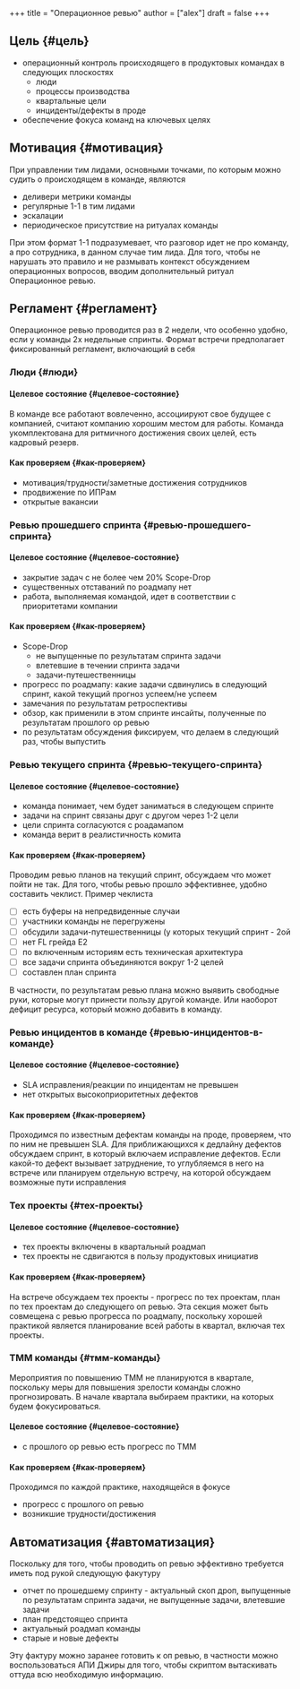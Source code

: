 +++
title = "Операционное ревью"
author = ["alex"]
draft = false
+++

## Цель {#цель}

-   операционный контроль происходящего в продуктовых командах в следующих плоскостях
    -   люди
    -   процессы производства
    -   квартальные цели
    -   инциденты/дефекты в проде
-   обеспечение фокуса команд на ключевых целях


## Мотивация {#мотивация}

При управлении тим лидами, основными точками, по которым можно судить о происходящем в команде, являются

-   деливери метрики команды
-   регулярные 1-1 в тим лидами
-   эскалации
-   периодическое присутствие на ритуалах команды

При этом формат 1-1 подразумевает, что разговор идет не про команду, а про сотрудника, в данном случае тим лида. Для того, чтобы не нарушать это правило и не размывать контекст обсуждением операционных вопросов, вводим дополнительный ритуал Операционное ревью.


## Регламент {#регламент}

Операционное ревью проводится раз в 2 недели, что особенно удобно, если у команды 2х недельные спринты. Формат встречи предполагает фиксированный регламент, включающий в себя


### Люди {#люди}


#### Целевое состояние {#целевое-состояние}

В команде все работают вовлеченно, ассоциируют свое будущее с компанией, считают компанию хорошим местом для работы. Команда укомплектована для ритмичного достижения своих целей, есть кадровый резерв.


#### Как проверяем {#как-проверяем}

-   мотивация/трудности/заметные достижения сотрудников
-   продвижение по ИПРам
-   открытые вакансии


### Ревью прошедшего спринта {#ревью-прошедшего-спринта}


#### Целевое состояние {#целевое-состояние}

-   закрытие задач с не более чем 20% Scope-Drop
-   существенных отставаний по роадмапу нет
-   работа, выполняемая командой, идет в соответствии с приоритетами компании


#### Как проверяем {#как-проверяем}

-   Scope-Drop
    -   не выпущенные по результатам спринта задачи
    -   влетевшие в течении спринта задачи
    -   задачи-путешественницы
-   прогресс по роадмапу: какие задачи сдвинулись в следующий спринт, какой текущий прогноз успеем/не успеем
-   замечания по результатам ретроспективы
-   обзор, как применили в этом спринте инсайты, полученные по результатам прошлого ор ревью
-   по результатам обсуждения фиксируем, что делаем в следующий раз, чтобы выпустить


### Ревью текущего спринта {#ревью-текущего-спринта}


#### Целевое состояние {#целевое-состояние}

-   команда понимает, чем будет заниматься в следующем спринте
-   задачи на спринт связаны друг с другом через 1-2 цели
-   цели спринта согласуются с роадамапом
-   команда верит в реалистичность комита


#### Как проверяем {#как-проверяем}

Проводим ревью планов на текущий спринт, обсуждаем что может пойти не так. Для того, чтобы ревью прошло эффективнее, удобно составить чеклист. Пример чеклиста

-   [ ] есть буферы на непредвиденные случаи
-   [ ] участники команды не перегружены
-   [ ] обсудили задачи-путешественницы (у которых текущий спринт - 2ой
-   [ ] нет FL грейда E2
-   [ ] по включенным историям есть техническая архитектура
-   [ ] все задачи спринта объединяются вокруг 1-2 целей
-   [ ] составлен план спринта

В частности, по результатам ревью плана можно выявить свободные руки, которые могут принести пользу другой команде. Или наоборот дефицит ресурса, который можно добавить в команду.


### Ревью инцидентов в команде {#ревью-инцидентов-в-команде}


#### Целевое состояние {#целевое-состояние}

-   SLA исправления/реакции по инцидентам не превышен
-   нет открытых высокоприоритетных дефектов


#### Как проверяем {#как-проверяем}

Проходимся по известным дефектам команды на проде, проверяем, что по ним не превышен SLA. Для приближающихся к дедлайну дефектов обсуждаем спринт, в который включаем исправление дефектов. Если какой-то дефект вызывает затруднение, то углубляемся в него на встрече или планируем отдельную встречу, на которой обсуждаем возможные пути исправления


### Тех проекты {#тех-проекты}


#### Целевое состояние {#целевое-состояние}

-   тех проекты включены в квартальный роадмап
-   тех проекты не сдвигаются в пользу продуктовых инициатив


#### Как проверяем {#как-проверяем}

На встрече обсуждаем тех проекты - прогресс по тех проектам, план по тех проектам до следующего оп ревью. Эта секция может быть совмещена с ревью прогресса по роадмапу, поскольку хорошей практикой является планирование всей работы в квартал, включая тех проекты.


### ТММ команды {#тмм-команды}

Мероприятия по повышению ТММ не планируются в квартале, поскольку меры для повышения зрелости команды сложно прогнозировать. В начале квартала выбираем практики, на которых будем фокусироваться.


#### Целевое состояние {#целевое-состояние}

-   с прошлого ор ревью есть прогресс по ТММ


#### Как проверяем {#как-проверяем}

Проходимся по каждой практике, находящейся в фокусе

-   прогресс с прошлого оп ревью
-   возникшие трудности/достижения


## Автоматизация {#автоматизация}

Поскольку для того, чтобы проводить оп ревью эффективно требуется иметь под рукой следующую факутуру

-   отчет по прошедшему спринту - актуальный скоп дроп, выпущенные по результатам спринта задачи, не выпущенные задачи, влетевшие задачи
-   план предстоящео спринта
-   актуальный роадмап команды
-   старые и новые дефекты

Эту фактуру можно заранее готовить к оп ревью, в частности можно воспользоваться АПИ Джиры для того, чтобы скриптом вытаскивать оттуда всю необходимую информацию.
